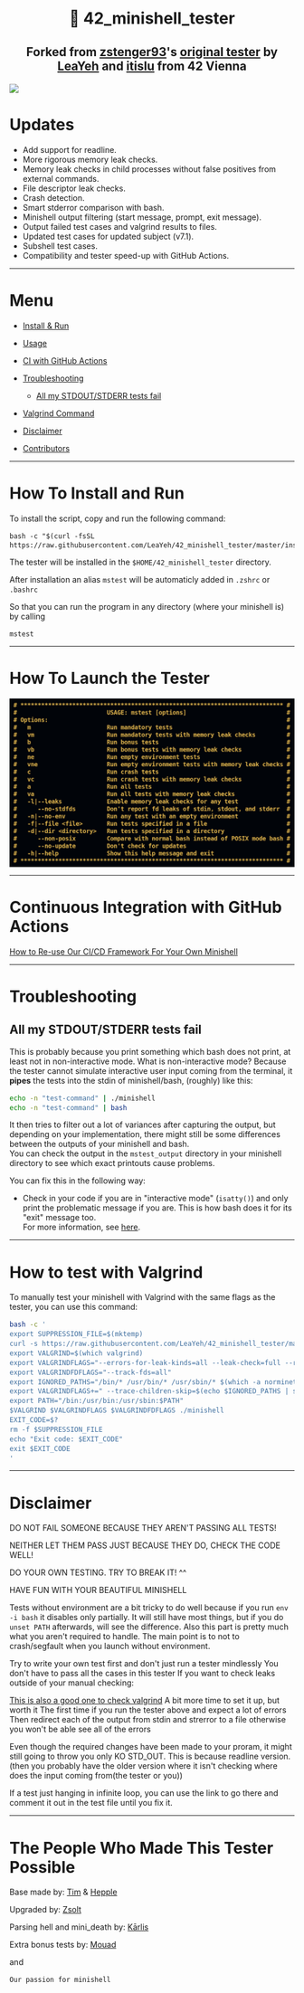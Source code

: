 <h1 align=center>📖 42_minishell_tester</h1>
<h2 align="center">Forked from <a href="https://github.com/zstenger93">zstenger93</a>'s <a href="https://github.com/zstenger93/42_minishell_tester">original tester</a> by <a href="https://github.com/LeaYeh">LeaYeh</a> and <a href="https://github.com/itislu">itislu</a> from 42 Vienna</h2>
<img align=center src="/media/tester.png">

# Updates

- Add support for readline.
- More rigorous memory leak checks.
- Memory leak checks in child processes without false positives from external commands.
- File descriptor leak checks.
- Crash detection.
- Smart stderror comparison with bash.
- Minishell output filtering (start message, prompt, exit message).
- Output failed test cases and valgrind results to files.
- Updated test cases for updated subject (v7.1).
- Subshell test cases.
- Compatibility and tester speed-up with GitHub Actions.

---

# Menu

- [Install & Run](#how-to-install-and-run)

- [Usage](#how-to-launch-the-tester)

- [CI with GitHub Actions](#continuous-integration-with-github-actions)

- [Troubleshooting](#troubleshooting)

  - [All my STDOUT/STDERR tests fail](#all-my-stdout/stderr-tests-fail)

- [Valgrind Command](#how-to-test-with-valgrind)

- [Disclaimer](#disclaimer)

- [Contributors](#the-people-who-made-this-tester-possible)

---

# How To Install and Run

To install the script, copy and run the following command:

```
bash -c "$(curl -fsSL https://raw.githubusercontent.com/LeaYeh/42_minishell_tester/master/install.sh)"
```

The tester will be installed in the `$HOME/42_minishell_tester` directory.

After installation an alias `mstest` will be automaticly added in `.zshrc` or `.bashrc`

So that you can run the program in any directory (where your minishell is) by calling

```
mstest
```

---

# How To Launch the Tester

<img align=center src="/media/usage.png">

---

# Continuous Integration with GitHub Actions

[How to Re-use Our CI/CD Framework For Your Own Minishell](https://github.com/LeaYeh/minishell?tab=readme-ov-file#how-to-re-use-our-cicd-framework-for-your-own-minishell)

---

# Troubleshooting

## All my STDOUT/STDERR tests fail

  This is probably because you print something which bash does not print, at least not in non-interactive mode.
  What is non-interactive mode? Because the tester cannot simulate interactive user input coming from the terminal, it **pipes** the tests into the stdin of minishell/bash, (roughly) like this:
  ```bash
  echo -n "test-command" | ./minishell
  echo -n "test-command" | bash
  ```
  It then tries to filter out a lot of variances after capturing the output, but depending on your implementation, there might still be some differences between the outputs of your minishell and bash.<br>
  You can check the output in the `mstest_output` directory in your minishell directory to see which exact printouts cause problems.

  You can fix this in the following way:
  - Check in your code if you are in "interactive mode" (`isatty()`) and only print the problematic message if you are.
    This is how bash does it for its "exit" message too.<br>
    For more information, see [here](https://github.com/LeaYeh/minishell/pull/270).

---

# How to test with Valgrind

To manually test your minishell with Valgrind with the same flags as the tester, you can use this command:
```bash
bash -c '
export SUPPRESSION_FILE=$(mktemp)
curl -s https://raw.githubusercontent.com/LeaYeh/42_minishell_tester/master/utils/minishell.supp > $SUPPRESSION_FILE
export VALGRIND=$(which valgrind)
export VALGRINDFLAGS="--errors-for-leak-kinds=all --leak-check=full --read-var-info=yes --show-error-list=yes --show-leak-kinds=all --suppressions=$SUPPRESSION_FILE --trace-children=yes --track-origins=yes"
export VALGRINDFDFLAGS="--track-fds=all"
export IGNORED_PATHS="/bin/* /usr/bin/* /usr/sbin/* $(which -a norminette)"
export VALGRINDFLAGS+=" --trace-children-skip=$(echo $IGNORED_PATHS | sed '"'"'s/ /,/g'"'"')"
export PATH="/bin:/usr/bin:/usr/sbin:$PATH"
$VALGRIND $VALGRINDFLAGS $VALGRINDFDFLAGS ./minishell
EXIT_CODE=$?
rm -f $SUPPRESSION_FILE
echo "Exit code: $EXIT_CODE"
exit $EXIT_CODE
'
```

---

# Disclaimer

DO NOT FAIL SOMEONE BECAUSE THEY AREN'T PASSING ALL TESTS!

NEITHER LET THEM PASS JUST BECAUSE THEY DO, CHECK THE CODE WELL!

DO YOUR OWN TESTING. TRY TO BREAK IT! ^^

HAVE FUN WITH YOUR BEAUTIFUL MINISHELL

Tests without environment are a bit tricky to do well because if you run `env -i bash` it disables only partially.
It will still have most things, but if you do `unset PATH` afterwards, will see the difference.
Also this part is pretty much what you aren't required to handle.
The main point is to not to crash/segfault when you launch without environment.

Try to write your own test first and don't just run a tester mindlessly
You don't have to pass all the cases in this tester
If you want to check leaks outside of your manual checking:

[This is also a good one to check valgrind](https://github.com/thallard/minishell_tester)
A bit more time to set it up, but worth it
The first time if you run the tester above and expect a lot of errors
Then redirect each of the output from stdin and strerror to a file otherwise you won't be able see all of the errors

Even though the required changes have been made to your proram, it might still going to throw you only KO STD_OUT.
This is because readline version. (then you probably have the older version where it isn't checking where does the input coming from(the tester or you))

If a test just hanging in infinite loop, you can use the link to go there and comment it out in the test file until you fix it.

---

# The People Who Made This Tester Possible

Base made by: [Tim](https://github.com/tjensen42) & [Hepple](https://github.com/hepple42)

Upgraded by: [Zsolt](https://github.com/zstenger93)

Parsing hell and mini_death by: [Kārlis](https://github.com/kvebers)

Extra bonus tests by: [Mouad](https://github.com/moabid42)

and

```
Our passion for minishell
```
